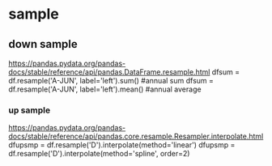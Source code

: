 # sample

## down sample
https://pandas.pydata.org/pandas-docs/stable/reference/api/pandas.DataFrame.resample.html
  dfsum = df.resample('A-JUN', label='left').sum()  #annual sum
  dfsum = df.resample('A-JUN', label='left').mean() #annual average

### up sample
https://pandas.pydata.org/pandas-docs/stable/reference/api/pandas.core.resample.Resampler.interpolate.html
  dfupsmp = df.resample('D').interpolate(method='linear')
  dfupsmp = df.resample('D').interpolate(method='spline', order=2)